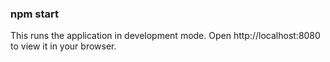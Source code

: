 ### npm start
This runs the application in development mode.
Open http://localhost:8080 to view it in your browser.

